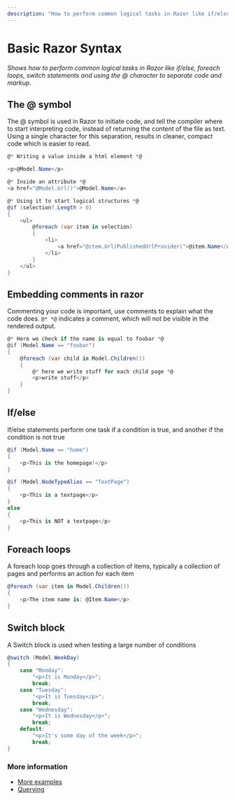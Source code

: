 ```yaml
---
description: "How to perform common logical tasks in Razor like if/else, foreach loops, switch statements and using the @ character to separate code and markup"
---
```


# Basic Razor Syntax

_Shows how to perform common logical tasks in Razor like if/else, foreach loops, switch statements and using the @ character to separate code and markup._

## The @ symbol

The @ symbol is used in Razor to initiate code, and tell the compiler where to start interpreting code, instead of returning the content of the file as text. Using a single character for this separation, results in cleaner, compact code which is easier to read.

```csharp
@* Writing a value inside a html element *@

<p>@Model.Name</p>

@* Inside an attribute *@
<a href="@Model.Url()">@Model.Name</a>

@* Using it to start logical structures *@
@if (selection?.Length > 0)
{
    <ul>
        @foreach (var item in selection)
        {
            <li>
                <a href="@item.Url(PublishedUrlProvider)">@item.Name</a>
            </li>
        }
    </ul>
}
```

## Embedding comments in razor

Commenting your code is important, use comments to explain what the code does. `@* *@` indicates a comment, which will not be visible in the rendered output.

```csharp
@* Here we check if the name is equal to foobar *@
@if (Model.Name == "foobar")
{
    @foreach (var child in Model.Children())
    {
        @* here we write stuff for each child page *@
        <p>write stuff</p>
    }
}
```

## If/else

If/else statements perform one task if a condition is true, and another if the condition is not true

```csharp
@if (Model.Name == "home")
{
    <p>This is the homepage!</p>
}

@if (Model.NodeTypeAlias == "TextPage")
{
    <p>This is a textpage</p>
}
else
{
    <p>This is NOT a textpage</p>
}
```

## Foreach loops

A foreach loop goes through a collection of items, typically a collection of pages and performs an action for each item

```csharp
@foreach (var item in Model.Children())
{
    <p>The item name is: @Item.Name</p>
}
```

## Switch block

A Switch block is used when testing a large number of conditions

```csharp
@switch (Model.WeekDay)
{
    case "Monday":
        "<p>It is Monday</p>";
        break;
    case "Tuesday":
        "<p>It is Tuesday</p>";
        break;
    case "Wednesday":
        "<p>It is Wednesday</p>";
        break;
    default:
        "<p>It's some day of the week</p>";
        break;
}
```

### More information

- [More examples](../../../reference/templating/mvc/examples.md)
- [Querying](../../../reference/querying/README.md)
